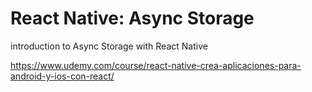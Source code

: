 # React Native: Async Storage

introduction to Async Storage with React Native

https://www.udemy.com/course/react-native-crea-aplicaciones-para-android-y-ios-con-react/
